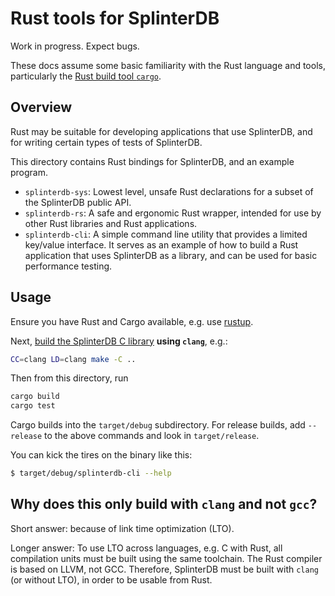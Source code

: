 # Rust tools for SplinterDB

Work in progress.  Expect bugs.

These docs assume some basic familiarity with the Rust language and tools, particularly
the [Rust build tool `cargo`](https://doc.rust-lang.org/book/ch01-03-hello-cargo.html).

## Overview
Rust may be suitable for developing applications that use SplinterDB, and for writing certain types of tests of SplinterDB.

This directory contains Rust bindings for SplinterDB, and an example program.
- `splinterdb-sys`: Lowest level, unsafe Rust declarations for a subset of the SplinterDB public API.
- `splinterdb-rs`: A safe and ergonomic Rust wrapper, intended for use by other Rust libraries and Rust applications.
- `splinterdb-cli`: A simple command line utility that provides a limited key/value interface.
   It serves as an example of how to build a Rust application that uses SplinterDB as a library,
   and can be used for basic performance testing.

## Usage
Ensure you have Rust and Cargo available, e.g. use [rustup](https://rustup.rs/).

Next, [build the SplinterDB C library](../../docs/build.md) **using `clang`**,
e.g.:
```sh
CC=clang LD=clang make -C ..
```

Then from this directory, run
```sh
cargo build
cargo test
```

Cargo builds into the `target/debug` subdirectory.  For release builds, add `--release` to the above commands and look in `target/release`.

You can kick the tires on the binary like this:
```sh
$ target/debug/splinterdb-cli --help
```

## Why does this only build with `clang` and not `gcc`?
Short answer: because of link time optimization (LTO).

Longer answer:
To use LTO across languages, e.g. C with Rust, all compilation units must be built using the same toolchain.
The Rust compiler is based on LLVM, not GCC.  Therefore, SplinterDB must be built with `clang` (or
without LTO), in order to be usable from Rust.

